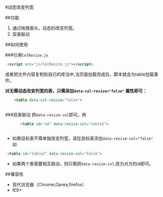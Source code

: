 #动态改变列宽

##功能

1. 通过拖拽表头，动态的改变列宽。
2. 双表联动

##如何使用

###引用`ColResize.js`
```html
 <script src="js/ColResize.js"></script>
```
或者把文件内容复制到自已的库当中,当页面加载完成后，脚本就会为table加载事件。

**对无需动态改变列宽的表，只需添加`data-col-resize="false"` 属性即可：**

```html
	<table data-col-resize="false">
	
```


###双表联动
  把`data-resize-col`即可。例

```html
	   <table id="ad" data-resize-col="table2">
	
```


* 如果目标表不需单独改变列宽，请在目标表添加`data-resize-col="false"`   
如  
```html
 <table id="table2" data-resize-col="false">
```
	
* 如果两个表需要相互联动，则只需把`data-resize-col`,改为对方的id即可。

##兼容性

* 现代浏览器（Chrome,Oprea,firefox）
* IE9+